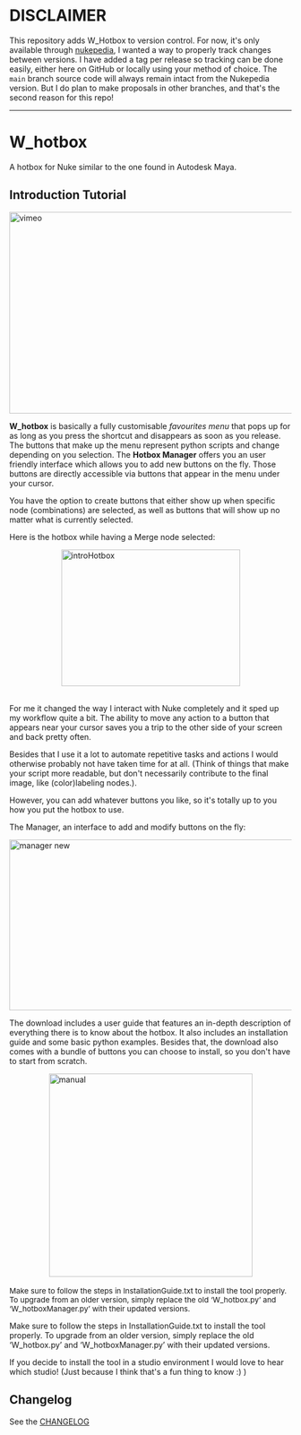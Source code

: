 # DISCLAIMER

This repository adds W_Hotbox to version control.
For now, it's only available through [nukepedia](http://www.nukepedia.com/python/ui/w_hotbox), I wanted a way to properly track changes between versions.
I have added a tag per release so tracking can be done easily, either here on GitHub or locally using your method of choice.
The `main` branch source code will always remain intact from the Nukepedia version.
But I do plan to make proposals in other branches, and that's the second reason for this repo!

---

# W_hotbox
A hotbox for Nuke similar to the one found in Autodesk Maya.


## Introduction Tutorial
<a href="https://vimeo.com/179855054" target="_blank"><span> <img style="vertical-align: middle; display: block; margin-left: auto; margin-right: auto;" src="http://www.nukepedia.com/images/users/WouterGilsing/vimeo.png" alt="vimeo" width="640" height="360"></span></a>


**W_hotbox** is basically a fully customisable *favourites menu* that pops up for as long as you press the shortcut and disappears as soon as you release. The buttons that make up the menu represent python scripts and change depending on you selection. The **Hotbox Manager** offers you an user friendly interface which allows you to add new buttons on the fly. Those buttons are directly accessible via buttons that appear in the menu under your cursor.

You have the option to create buttons that either show up when specific node (combinations) are selected, as well as buttons that will show up no matter what is currently selected.

Here is the hotbox while having a Merge node selected:
<p><img style="display: block; margin-left: auto; margin-right: auto;" src="http://www.nukepedia.com/images/users/WouterGilsing/introHotbox.png" alt="introHotbox" width="319" height="244"><br><span style="font-size: 10pt;"></span></p>

For me it changed the way I interact with Nuke completely and it sped up my workflow quite a bit. The ability to move any action to a button that appears near your cursor saves you a trip to the other side of your screen and back pretty often.

Besides that I use it a lot to automate repetitive tasks and actions I would otherwise probably not have taken time for at all. (Think of things that make your script more readable, but don't necessarily contribute to the final image, like (color)labeling nodes.).

However, you can add whatever buttons you like, so it's totally up to you how you put the hotbox to use.

 The Manager, an interface to add and modify buttons on the fly:
<p style="text-align: left;"><img style="display: block; margin-left: auto; margin-right: auto;" src="http://www.nukepedia.com/images/users/WouterGilsing/manager_new.png" alt="manager new" width="636" height="305"><span style="font-size: 12pt;"></span></p>

The download includes a user guide that features an in-depth description of everything there is to know about the hotbox. It also includes an installation guide and some basic python examples. Besides that, the download also comes with a bundle of buttons you can choose to install, so you don't have to start from scratch.

<p><img style="display: block; margin-left: auto; margin-right: auto;" src="http://www.nukepedia.com/images/users/WouterGilsing/manual.png" alt="manual" width="363" height="363"><br><span style="font-size: 10pt;">Make sure to follow the steps in InstallationGuide.txt to install the tool properly. To upgrade from an older version, simply replace the old ‘W_hotbox.py’ and ‘W_hotboxManager.py’ with their updated versions.<br></span></p>

Make sure to follow the steps in InstallationGuide.txt to install the tool properly. To upgrade from an older version, simply replace the old ‘W_hotbox.py’ and ‘W_hotboxManager.py’ with their updated versions.



If you decide to install the tool in a studio environment I would love to hear which studio! (Just because I think that's a fun thing to know :) )

## Changelog

See the [CHANGELOG](CHANGELOG.md)


